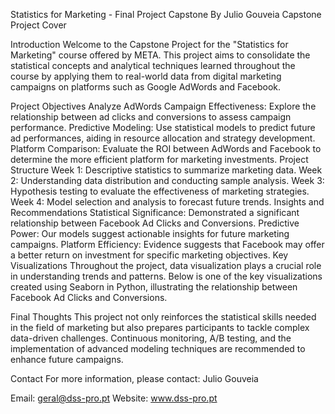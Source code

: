 Statistics for Marketing - Final Project Capstone
By Julio Gouveia
Capstone Project Cover

Introduction
Welcome to the Capstone Project for the "Statistics for Marketing" course offered by META. This project aims to consolidate the statistical concepts and analytical techniques learned throughout the course by applying them to real-world data from digital marketing campaigns on platforms such as Google AdWords and Facebook.

Project Objectives
Analyze AdWords Campaign Effectiveness: Explore the relationship between ad clicks and conversions to assess campaign performance.
Predictive Modeling: Use statistical models to predict future ad performances, aiding in resource allocation and strategy development.
Platform Comparison: Evaluate the ROI between AdWords and Facebook to determine the more efficient platform for marketing investments.
Project Structure
Week 1: Descriptive statistics to summarize marketing data.
Week 2: Understanding data distribution and conducting sample analysis.
Week 3: Hypothesis testing to evaluate the effectiveness of marketing strategies.
Week 4: Model selection and analysis to forecast future trends.
Insights and Recommendations
Statistical Significance: Demonstrated a significant relationship between Facebook Ad Clicks and Conversions.
Predictive Power: Our models suggest actionable insights for future marketing campaigns.
Platform Efficiency: Evidence suggests that Facebook may offer a better return on investment for specific marketing objectives.
Key Visualizations
Throughout the project, data visualization plays a crucial role in understanding trends and patterns. Below is one of the key visualizations created using Seaborn in Python, illustrating the relationship between Facebook Ad Clicks and Conversions.


Final Thoughts
This project not only reinforces the statistical skills needed in the field of marketing but also prepares participants to tackle complex data-driven challenges. Continuous monitoring, A/B testing, and the implementation of advanced modeling techniques are recommended to enhance future campaigns.

Contact
For more information, please contact: Julio Gouveia

Email: geral@dss-pro.pt
Website: www.dss-pro.pt
